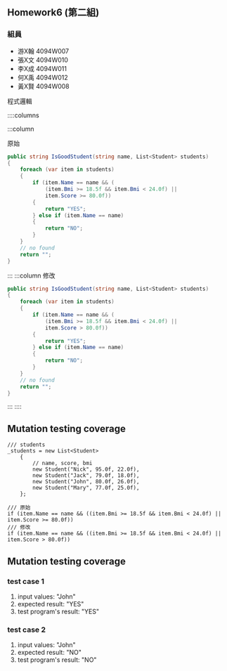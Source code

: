 <link href="https://fonts.googleapis.com/css2?family=Fira+Code&display=swap" rel="stylesheet">
<link href="../static/main.css" rel="stylesheet" />

## Homework6 (第二組)

### 組員

* 游X翰 4094W007
* 張X文 4094W010
* 李X成 4094W011
* 何X禹 4094W012
* 黃X賢 4094W008

程式邏輯

::::columns

:::column

原始
```{.cs .numberLines}
public string IsGoodStudent(string name, List<Student> students)
{
    foreach (var item in students)
    {
        if (item.Name == name && (
            (item.Bmi >= 18.5f && item.Bmi < 24.0f) || 
            item.Score >= 80.0f))
        {
            return "YES";
        } else if (item.Name == name) 
        {
            return "NO";
        }
    }
    // no found
    return "";
}
```
:::
:::column
修改
```{.cs .numberLines}
public string IsGoodStudent(string name, List<Student> students)
{
    foreach (var item in students)
    {
        if (item.Name == name && (
            (item.Bmi >= 18.5f && item.Bmi < 24.0f) || 
            item.Score > 80.0f))
        {
            return "YES";
        } else if (item.Name == name) 
        {
            return "NO";
        }
    }
    // no found
    return "";
}
```
:::
::::

## Mutation testing coverage

```{.cs}
/// students
_students = new List<Student>
    {
        // name, score, bmi
        new Student("Nick", 95.0f, 22.0f),
        new Student("Jack", 79.0f, 18.0f),
        new Student("John", 80.0f, 26.0f),
        new Student("Mary", 77.0f, 25.0f),
    };

/// 原始
if (item.Name == name && ((item.Bmi >= 18.5f && item.Bmi < 24.0f) || item.Score >= 80.0f))
/// 修改
if (item.Name == name && ((item.Bmi >= 18.5f && item.Bmi < 24.0f) || item.Score > 80.0f))
```
<p class="pagebreak" />

## Mutation testing coverage

### test case 1 

1. input values: "John"
2. expected result: "YES"
3. test program's result: "YES"

### test case 2 

1. input values: "John"
2. expected result: "NO"
3. test program's result: "NO"
